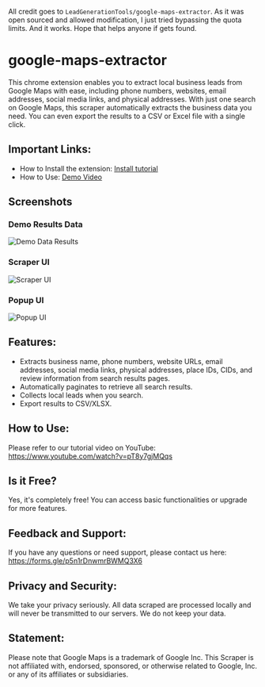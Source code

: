 All credit goes to `LeadGenerationTools/google-maps-extractor`. As it was open sourced and allowed modification, I just tried bypassing the quota limits. And it works. Hope that helps anyone if gets found.

# google-maps-extractor

This chrome extension enables you to extract local business leads from Google Maps with ease, including phone numbers, websites, email addresses, social media links, and physical addresses. With just one search on Google Maps, this scraper automatically extracts the business data you need. You can even export the results to a CSV or Excel file with a single click.

## Important Links:

- How to Install the extension: [Install tutorial](https://www.gmapsemailextractor.com/)
- How to Use: [Demo Video](https://www.youtube.com/watch?v=pT8y7gjMQqs)

## Screenshots

### Demo Results Data

![Demo Data Results](./screenshot/demo_data.png)

### Scraper UI

![Scraper UI](./screenshot/ui.png)

### Popup UI

![Popup UI](./screenshot/popup.png)

## Features:

- Extracts business name, phone numbers, website URLs, email addresses, social media links, physical addresses, place IDs, CIDs, and review information from search results pages.
- Automatically paginates to retrieve all search results.
- Collects local leads when you search.
- Export results to CSV/XLSX.

## How to Use:

Please refer to our tutorial video on YouTube: https://www.youtube.com/watch?v=pT8y7gjMQqs

## Is it Free?

Yes, it's completely free! You can access basic functionalities or upgrade for more features.

## Feedback and Support:

If you have any questions or need support, please contact us here: https://forms.gle/p5n1rDnwmrBWMQ3X6

## Privacy and Security:

We take your privacy seriously. All data scraped are processed locally and will never be transmitted to our servers. We do not keep your data.

## Statement:

Please note that Google Maps is a trademark of Google Inc. This Scraper is not affiliated with, endorsed, sponsored, or otherwise related to Google, Inc. or any of its affiliates or subsidiaries.
